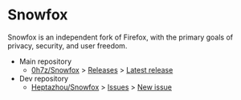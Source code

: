 #	Snowfox

Snowfox is an independent fork of Firefox, with the primary goals of privacy, security, and user freedom.

+	Main repository
	-	[0h7z/Snowfox][a1] > [Releases][a2] > [Latest release][a3]
+	Dev repository
	-	[Heptazhou/Snowfox][b1] > [Issues][b2] > [New issue][b3]

<br />

[a1]: https://github.com/0h7z/Snowfox
[a2]: https://github.com/0h7z/Snowfox/releases
[a3]: https://github.com/0h7z/Snowfox/releases/latest
[b1]: https://github.com/Heptazhou/Snowfox
[b2]: https://github.com/Heptazhou/Snowfox/issues
[b3]: https://github.com/Heptazhou/Snowfox/issues/new

